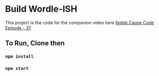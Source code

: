 # Build Wordle-ISH

This project is the code for the companion video here
[Noble Cause Code Episode - 37](https://youtu.be/CdhJuz6VB9M)

## To Run, Clone then

### `npm install`

### `npm start`
